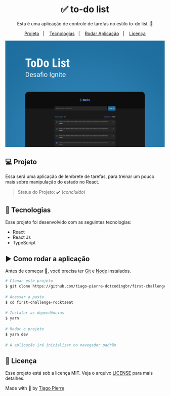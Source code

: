 <h1 align="center">✅ to-do list</h1>
<p align="center">Esta é uma aplicação de controle de tarefas no estilo to-do list. 🚀</p>

<p align="center">
  <a href="#-projeto">Projeto</a>&nbsp;&nbsp;&nbsp;|&nbsp;&nbsp;&nbsp;
  <a href="#-tecnologias">Tecnologias</a>&nbsp;&nbsp;&nbsp;|&nbsp;&nbsp;&nbsp;
  <a href="#️-como-rodar-a-aplicação">Rodar Aplicação</a>&nbsp;&nbsp;&nbsp;|&nbsp;&nbsp;&nbsp;
  <a href="#-licença">Licença</a>
</p>


<img src="https://github.com/tiago-pierre-dotcodingbr/first-challenge-rocktseat/blob/main/src/assets/Capa.png?raw=true" alt="screenshot"/>



## 💻 Projeto

Essa será uma aplicação de lembrete de tarefas, para treinar um pouco mais sobre manipulação do estado no React.
> Status do Projeto: :heavy_check_mark: (_concluído_)


## 🚀 Tecnologias

Esse projeto foi desenvolvido com as seguintes tecnologias:

- React
- React Js
- TypeScript

## ▶️ Como rodar a aplicação 

Antes de começar :checkered_flag:, você precisa ter [Git](https://git-scm.com) e [Node](https://nodejs.org/en/) instalados.

```bash
# Clonar este projeto
$ git clone https://github.com/tiago-pierre-dotcodingbr/first-challenge-rocktseat.git

# Acessar a pasta
$ cd first-challenge-rocktseat

# Instalar as dependências 
$ yarn

# Rodar o projeto
$ yarn dev

# A aplicação irá inicializar no navegador padrão.
```

## 📝 Licença

Esse projeto está sob a licença MIT. Veja o arquivo [LICENSE](.github/LICENSE.md) para mais detalhes.


Made with
💜 by <a href="https://github.com/tiagopierre" target="_blank">Tiago Pierre</a>
